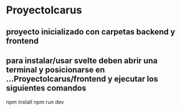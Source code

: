 # ProyectoIcarus

## proyecto inicializado con carpetas backend y frontend

## para instalar/usar svelte deben abrir una terminal y posicionarse en ...ProyectoIcarus/frontend y ejecutar los siguientes comandos

npm install
npm run dev